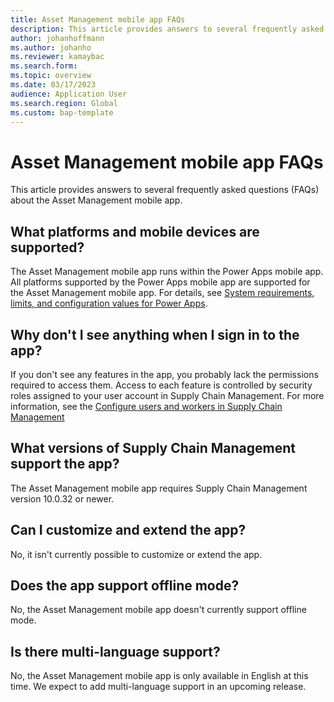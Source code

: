 ```yaml
---
title: Asset Management mobile app FAQs
description: This article provides answers to several frequently asked questions (FAQs) about the Asset Management mobile app.
author: johanhoffmann
ms.author: johanho
ms.reviewer: kamaybac
ms.search.form:
ms.topic: overview
ms.date: 03/17/2023
audience: Application User
ms.search.region: Global
ms.custom: bap-template
---
```


# Asset Management mobile app FAQs

This article provides answers to several frequently asked questions (FAQs) about the Asset Management mobile app.

## What platforms and mobile devices are supported?

The Asset Management mobile app runs within the Power Apps mobile app. All platforms supported by the Power Apps mobile app are supported for the Asset Management mobile app. For details, see [System requirements, limits, and configuration values for Power Apps](/power-apps/limits-and-config).

## Why don't I see anything when I sign in to the app?

If you don't see any features in the app, you probably lack the permissions required to access them. Access to each feature is controlled by security roles assigned to your user account in Supply Chain Management.  For more information, see the [Configure users and workers in Supply Chain Management](onboard-app.md#roles-workers)

## What versions of Supply Chain Management support the app?

The Asset Management mobile app requires Supply Chain Management version 10.0.32 or newer.

## Can I customize and extend the app?

No, it isn't currently possible to customize or extend the app.

## Does the app support offline mode?

No, the Asset Management mobile app doesn't currently support offline mode.

## Is there multi-language support?

No, the Asset Management mobile app is only available in English at this time. We expect to add multi-language support in an upcoming release.
